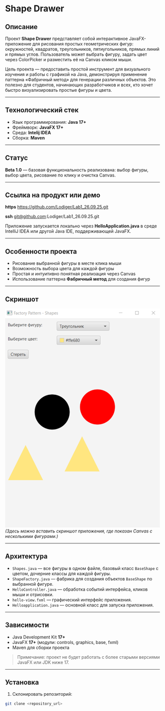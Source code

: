 # Shape Drawer

## Описание
Проект **Shape Drawer** представляет собой интерактивное JavaFX-приложение для рисования простых геометрических фигур: окружностей, квадратов, треугольников, пятиугольников, прямых линий и прямых углов. Пользователь может выбрать фигуру, задать цвет через ColorPicker и разместить её на Canvas кликом мыши.  

Цель проекта — предоставить простой инструмент для визуального изучения и работы с графикой на Java, демонстрируя применение паттерна «Фабричный метод» для генерации различных объектов. Это полезно для студентов, начинающих разработчиков и всех, кто хочет быстро визуализировать простые фигуры и цвета.  

---

## Технологический стек
- Язык программирования: **Java 17+**  
- Фреймворк: **JavaFX 17+**  
- Среда: **Intelij IDEA**
- Сборка: **Maven**  

---

## Статус
**Beta 1.0** — базовая функциональность реализована: выбор фигуры, выбор цвета, рисование по клику и очистка Canvas.  

---

## Ссылка на продукт или демо
**https** https://github.com/Lodiger/Lab1_26.09.25.git

**ssh** git@github.com:Lodiger/Lab1_26.09.25.git

Приложение запускается локально через **HelloApplication.java** в среде IntelliJ IDEA или другой Java IDE, поддерживающей JavaFX.

---

## Особенности проекта
- Рисование выбранной фигуры в месте клика мыши  
- Возможность выбора цвета для каждой фигуры  
- Простая и интуитивно понятная реализация через Canvas  
- Использование паттерна **Фабричный метод** для создания фигур  

---

## Скриншот
![Рабочее окно приложения](image.png)  
*(Здесь можно вставить скриншот приложения, где показан Canvas с несколькими фигурами.)*  

---

## Архитектура
- `Shapes.java` — все фигуры в одном файле, базовый класс `BaseShape` с цветом, дочерние классы для каждой фигуры.  
- `ShapeFactory.java` — фабрика для создания объектов `BaseShape` по выбранной фигуре.  
- `HelloController.java` — обработка событий интерфейса, кликов мыши и отрисовки.  
- `hello-view.fxml` — графический интерфейс приложения.  
- `Helloapplication.java` — основной класс для запуска приложения.  

---

## Зависимости
- Java Development Kit **17+**  
- JavaFX **17+** (модули: controls, graphics, base, fxml)  
- Maven для сборки проекта  

> Примечание: проект не будет работать с более старыми версиями JavaFX или JDK ниже 17.  

---

## Установка
1. Склонировать репозиторий:  
```bash
git clone <repository_url>
